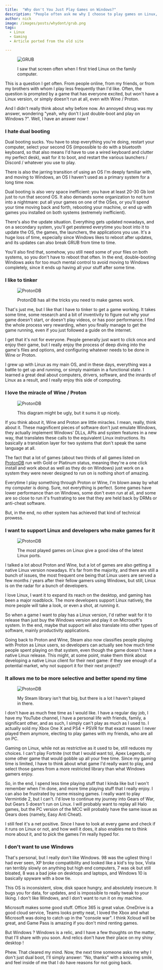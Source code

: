 ```yaml
---
title:  "Why don't You Just Play Games on Windows?"
description: "People often ask me why I choose to play games on Linux, with all the issues that entails. Why won't I just dual boot and be done with it?"
author: nick
image: /images/posts/whydont/grub.png
tags:
  - Linux
  - Gaming
  - Article ported from the old site

---
```


<figure markdown="1">

![GRUB](/images/posts/whydont/grub.png)

<figcaption>I saw that screen often when I first tried Linux on the family computer.</figcaption>
</figure>

This is a question I get often. From people online, from my friends, or from my brothers with whom I play less frequently than I'd like. Often, the question is prompted by a game that has everyone excited, but won't have a Linux version, or simply doesn't run at all, even with Wine / Proton.

And I didn't really think about why before now. An annoyed shrug was my answer, wondering "yeah, why don't I just double-boot and play on Windows ?". Well, I have an answer now !

### I hate dual booting

Dual booting sucks. You have to stop everything you're doing, restart your computer, select your second OS (impossible to do with a bluetooth keyboard, so that also means I'd have to use a wired keyboard and clutter my perfect desk), wait for it to boot, and restart the various launchers / Discord / whatever you use to play.

There is also the jarring transition of using an OS I'm deeply familiar with, and moving to Windows, an OS I haven't used as a primary system for a long time now.

Dual booting is also very space inefficient: you have at least 20-30 Gb lost just to run that second OS. It also demands some organization to not turn into a nightmare: put all your games on one of the OSes, or you'll spend your time moving back and forth, rebooting your machine, or end up with games you installed on both systems (extremely inefficient).

There's also the update situation. Everything gets updated nowadays, and on a secondary system, you'll get pestered everytime you boot into it to update the OS, the games, the launchers, the applications you use. It's a huge loss of time, especially since Windows likes to reboot after updates, and its updates can also break GRUB from time to time.

You'll also find that, somehow, you still need some of your files on both systems, so you don't have to reboot that often. In the end, double-booting Windows asks for too much mental control to avoid moving to Windows completely, since it ends up having all your stuff after some time.

### I like to tinker

<figure markdown="1">

![ProtonDB](/images/posts/whydont/protondb.png)

<figcaption>ProtonDB has all the tricks you need to make games work.</figcaption>
</figure>


That's just me, but I like that I have to tinker to get a game working. It takes some time, some research and a bit of inventivity to figure out why your game doesn't start, or doesn't play videos, or has poor performance. I find the whole process very rewarding, when you finally manage to get the game running, even if you just followed a guide on the internet. 

I get that it's not for everyone. People generally just want to click once and enjoy their game, but I really enjoy the process of deep diving into the game's files and options, and configuring whatever needs to be done in Wine or Proton.

I grew up with Linux as my main OS, and in these days, everything was a battle to get up and running, or simply maintain in a functional state. I learned a great deal about computers, drivers, software, and the innards of Linux as a result, and I really enjoy this side of computing.

### I love the miracle of Wine / Proton

<figure markdown="1">

![ProtonDB](/images/posts/whydont/winediag.png)

<figcaption>This diagram might be ugly, but it sums it up nicely.</figcaption>
</figure>


If you think about it, Wine and Proton are little miracles. I mean, really, think about it. These magnificent pieces of software don't just emulate Windows, they actually implement Windows' DLLs, APIs and system features in a new way, that translates these calls to the equivalent Linux instructions. Its basically a translation layer for two systems that don't speak the same language at all.

The fact that a lot of games (about two thirds of all games listed on [ProtonDB](https://www.protondb.com) run with Gold or Platinum status, meaning they're a one click install and work about as well as they do on Windows) just work on a system they were never designed to run on is nothing short of amazing.

Everytime I play something through Proton or Wine, I'm blown away by what my computer is doing. Sure, not everything is perfect. Some games have lower performance than on Windows, some don't even run at all, and some are so close to run it's frustrating to see that they are held back by DRMs or anti-cheat software.

But, in the end, no other system has achieved that kind of technical prowess.

### I want to support Linux and developers who make games for it


<figure markdown="1">

![ProtonDB](/images/posts/whydont/steamlibrary.png)

<figcaption>The most played games on Linux give a good idea of the latest Linux ports.</figcaption>
</figure>

I talked a lot about Proton and Wine, but a lot of games are also getting a native Linux version nowadays. It's far from the majority, and there are still a bunch of issues, the most frequent one being that Linux users are served a few months / years after their fellow gamers using Windows, but still, Linux is on the radar for a bunch of developers.

I love Linux, I want it to expand its reach on the desktop, and gaming has been a major roadblock. The more developers support Linux natively, the more people will take a look, or even a shot, at running it.

So when a game I want to play has a Linux version, I'd rather wait for it to release than just buy the Windows version and play it on Microsoft's system. In the end, maybe that support will also translate into other types of software, mainly productivity applications.

Going back to Proton and Wine, Steam also now classifies people playing with Proton as Linux users, so developers can actually see how much time people spent playing on that system, even though the game doesn't have a native Linux release. This might, at some point, make them think about developing a native Linux client for their next game: if they see enough of a potential market, why not support it for their next project?

### It allows me to be more selective and better spend my time
<figure markdown="1">

![ProtonDB](/images/posts/whydont/steamgif.gif)

<figcaption>My Steam library isn't that big, but there is a lot I haven't played in there.</figcaption>
</figure>



I don't have as much free time as I would like. I have a regular day job, I have my YouTube channel, I have a personal life with friends, family, a significant other, and as such, I simply can't play as much as I used to. I actually sold my Xbox One X and PS4 + PSVR for that exact reason: I never played them anymore, electing to play games with my friends, who are all on PC.

Gaming on Linux, while not as restrictive as it used to be, still reduces my choices. I can't play Fortnite (not that I would want to), Apex Legends, or some other game that would gobble up all your free time. Since my gaming time is limited, I have to think about what game I'd really want to play, and select those games from a more restricted library than what Windows gamers enjoy.

So, in the end, I spend less time playing stuff that I kinda like but I won't remember when I'm done, and more time playing stuff that I really enjoy. I can also be frustrated by some missing games. I really want to play Vermintide 2, but I can't. I'd love to continue my journey into Gears of War, but Gears 5 doesn't run on Linux. I will probably want to replay all Halo games, but the PC version of the MCC will probably have the same issue as Gears does (namely, Easy Anti Cheat).

I still feel it's a net positive. Since I have to look at every game and check if it runs on Linux or not, and how well it does, it also enables me to think more about it, and to pick the games I'm really hyped for.

### I don't want to use Windows


That's personal, but I really don't like Windows. 98 was the ugliest thing I had ever seen, XP broke compatibility and looked like a kid's toy box, Vista ran terribly slowly on anything but high end computers, 7 was ok but still bloated, 8 was a bad joke on desktops and laptops, and Windows 10 is basically spyware with a bow tie.

This OS is inconsistent, slow, disk space hungry, and absolutely insecure. It bugs you for data, for updates, and is impossible to really tweak to your liking. I don't like Windows, and I don't want to run it on my machine.

Microsoft makes some good stuff. Office 365 is great value. OneDrive is a good cloud service, Teams looks pretty neat, I loved the Xbox and what Microsoft was doing to catch up in the "console war". I think Xcloud will be great, and Game Pass is amazing if you don't mind renting games.

But Windows ? Windows is a relic, and I have a few thoughts on the matter, that I'll share with you soon. And relics don't have their place on my shiny desktop !


Phew. That cleared my mind. Now, the next time someone asks me why I don't just dual boot, I'll simply answer: "No, thanks" with a knowing smile, and feel inside of me that I do have reasons for not going back.


